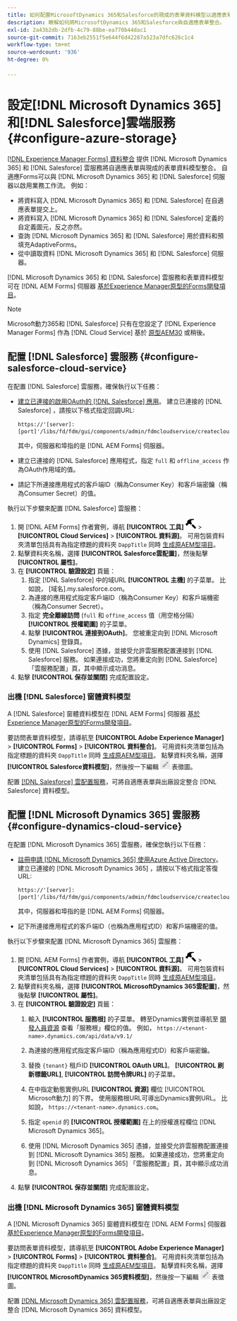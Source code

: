 ```yaml
---
title: 如何配置MicrosoftDynamics 365和Salesforce的現成的表單資料模型以適應表單？
description: 瞭解如何將MicrosoftDynamics 365和Salesforce與自適應表單整合。
exl-id: 2a43b2db-2dfb-4c79-88be-ea770b44dac1
source-git-commit: 7163eb2551f5e644f6d42287a523a7dfc626c1c4
workflow-type: tm+mt
source-wordcount: '936'
ht-degree: 0%

---
```


# 設定[!DNL Microsoft Dynamics 365]和[!DNL Salesforce]雲端服務 {#configure-azure-storage}

[[!DNL Experience Manager Forms] 資料整合](data-integration.md) 提供 [!DNL Microsoft Dynamics 365] 和 [!DNL Salesforce] 雲服務將自適應表單與現成的表單資料模型整合。 自適應Forms可以與 [!DNL Microsoft Dynamics 365] 和 [!DNL Salesforce] 伺服器以啟用業務工作流。 例如：

* 將資料寫入 [!DNL Microsoft Dynamics 365] 和 [!DNL Salesforce] 在自適應表單提交上。
* 將資料寫入 [!DNL Microsoft Dynamics 365] 和 [!DNL Salesforce] 定義的自定義圖元，反之亦然。
* 查詢 [!DNL Microsoft Dynamics 365] 和 [!DNL Salesforce] 用於資料和預填充AdaptiveForms。
* 從中讀取資料 [!DNL Microsoft Dynamics 365] 和 [!DNL Salesforce] 伺服器。

[!DNL Microsoft Dynamics 365] 和 [!DNL Salesforce] 雲服務和表單資料模型可在 [!DNL AEM Forms] 伺服器 [基於Experience Manager原型的Forms開發項目](setup-local-development-environment.md##forms-cloud-service-local-development-environment)。

>[!NOTE]
>
>Microsoft動力365和 [!DNL Salesforce] 只有在您設定了 [!DNL Experience Manager Forms] 作為 [!DNL Cloud Service] 基於 [原型AEM30](https://github.com/adobe/aem-project-archetype/releases/tag/aem-project-archetype-30) 或稍後。

## 配置 [!DNL Salesforce] 雲服務 {#configure-salesforce-cloud-service}

在配置 [!DNL Salesforce] 雲服務，確保執行以下任務：

* [建立已連接的啟用OAuth的 [!DNL Salesforce] 應用](https://help.salesforce.com/s/articleView?id=sf.connected_app_create_api_integration.htm&amp;type=5)。 建立已連接的 [!DNL Salesforce] ，請按以下格式指定回調URL:

   ```
   https://'[server]:[port]'/libs/fd/fdm/gui/components/admin/fdmcloudservice/createcloudconfigwizard/cloudservices.html
   ```

   其中，伺服器和埠指的是 [!DNL AEM Forms] 伺服器。

* 建立已連接的 [!DNL Salesforce] 應用程式，指定 `full` 和 `offline_access` 作為OAuth作用域的值。

* 請記下所連接應用程式的客戶端ID（稱為Consumer Key）和客戶端密鑰（稱為Consumer Secret）的值。

執行以下步驟來配置 [!DNL Salesforce] 雲服務：

1. 開 [!DNL AEM Forms] 作者實例，導航 **[!UICONTROL 工具]** ![錘](assets/hammer.png) > **[!UICONTROL Cloud Services]** > **[!UICONTROL 資料源]**。 可用包裝資料夾清單包括具有為指定標題的資料夾 `DappTitle`  同時 [生成原AEM型項目](setup-local-development-environment.md##forms-cloud-service-local-development-environment)。
1. 點擊資料夾名稱，選擇 **[!UICONTROL Salesforce雲配置]**，然後點擊 **[!UICONTROL 屬性]**。
1. 在 **[!UICONTROL 驗證設定]** 頁籤：
   1. 指定 [!DNL Salesforce] 中的域URL **[!UICONTROL 主機]** 的子菜單。 比如說， [域名].my.salesforce.com。
   1. 為連接的應用程式指定客戶端ID（稱為Consumer Key）和客戶端機密（稱為Consumer Secret）。
   1. 指定 **完全離線訪問** (`full` 和 `offine_access` 值（用空格分隔） **[!UICONTROL 授權範圍]** 的子菜單。
   1. 點擊 **[!UICONTROL 連接到OAuth]**。 您被重定向到 [!DNL Microsoft Dynamics] 登錄頁。
   1. 使用 [!DNL Salesforce] 憑據，並接受允許雲服務配置連接到 [!DNL Salesforce] 服務。 如果連接成功，您將重定向到 [!DNL Salesforce] 「雲服務配置」頁，其中顯示成功消息。
1. 點擊 **[!UICONTROL 保存並關閉]** 完成配置設定。

### 出機 [!DNL Salesforce] 窗體資料模型

A [!DNL Salesforce] 窗體資料模型在 [!DNL AEM Forms] 伺服器 [基於Experience Manager原型的Forms開發項目](setup-local-development-environment.md##forms-cloud-service-local-development-environment)。

要訪問表單資料模型，請導航至 **[!UICONTROL Adobe Experience Manager]** > **[!UICONTROL Forms]** > **[!UICONTROL 資料整合]**。 可用資料夾清單包括為指定標題的資料夾 `DappTitle`  同時 [生成原AEM型項目](setup-local-development-environment.md##forms-cloud-service-local-development-environment)。 點擊資料夾名稱，選擇 **[!UICONTROL Salesforce資料模型]**，然後按一下編輯 ![編輯](assets/edit.png) 表徵圖。

配置 [[!DNL Salesforce] 雲配置服務](#configure-salesforce-cloud-service)，可將自適應表單與出廠設定整合 [!DNL Salesforce] 資料模型。

## 配置 [!DNL Microsoft Dynamics 365] 雲服務 {#configure-dynamics-cloud-service}

在配置 [!DNL Microsoft Dynamics 365] 雲服務，確保您執行以下任務：

* [註冊申請 [!DNL Microsoft Dynamics 365] 使用Azure Active Directory](https://docs.microsoft.com/en-us/powerapps/developer/data-platform/walkthrough-register-app-azure-active-directory)。 建立已連接的 [!DNL Microsoft Dynamics 365] ，請按以下格式指定答復URL:

   ```
   https://'[server]:[port]'/libs/fd/fdm/gui/components/admin/fdmcloudservice/createcloudconfigwizard/cloudservices.html
   ```

   其中，伺服器和埠指的是 [!DNL AEM Forms] 伺服器。

* 記下所連接應用程式的客戶端ID（也稱為應用程式ID）和客戶端機密的值。

執行以下步驟來配置 [!DNL Microsoft Dynamics 365] 雲服務：

1. 開 [!DNL AEM Forms] 作者實例，導航 **[!UICONTROL 工具]** ![錘](assets/hammer.png) > **[!UICONTROL Cloud Services]** > **[!UICONTROL 資料源]**。 可用包裝資料夾清單包括具有為指定標題的資料夾 `DappTitle`  同時 [生成原AEM型項目](setup-local-development-environment.md##forms-cloud-service-local-development-environment)。
1. 點擊資料夾名稱，選擇 **[!UICONTROL MicrosoftDynamics 365雲配置]**，然後點擊 **[!UICONTROL 屬性]**。
1. 在 **[!UICONTROL 驗證設定]** 頁籤：
   1. 輸入 **[!UICONTROL 服務根]** 的子菜單。 轉至Dynamics實例並導航至 [開發人員資源](https://docs.microsoft.com/en-us/powerapps/developer/data-platform/view-download-developer-resources) 查看「服務根」欄位的值。 例如， `https://<tenant-name>.dynamics.com/api/data/v9.1/`
   1. 為連接的應用程式指定客戶端ID（稱為應用程式ID）和客戶端密鑰。
   1. 替換 `{tenant}` 租戶ID **[!UICONTROL OAuth URL]**。 **[!UICONTROL 刷新標籤URL]**, **[!UICONTROL 訪問令牌URL]** 的子菜單。
   1. 在中指定動態實例URL **[!UICONTROL 資源]** 欄位 [!UICONTROL Microsoft動力] 的下界。 使用服務根URL可導出Dynamics實例URL。 比如說， `https://<tenant-name>.dynamics.com`。

   1. 指定 `openid` 的 **[!UICONTROL 授權範圍]** 在上的授權進程欄位 [!DNL Microsoft Dynamics 365]。
   1. 使用 [!DNL Microsoft Dynamics 365] 憑據，並接受允許雲服務配置連接到 [!DNL Microsoft Dynamics 365] 服務。 如果連接成功，您將重定向到 [!DNL Microsoft Dynamics 365] 「雲服務配置」頁，其中顯示成功消息。
1. 點擊 **[!UICONTROL 保存並關閉]** 完成配置設定。

### 出機 [!DNL Microsoft Dynamics 365] 窗體資料模型

A [!DNL Microsoft Dynamics 365] 窗體資料模型在 [!DNL AEM Forms] 伺服器 [基於Experience Manager原型的Forms開發項目](setup-local-development-environment.md##forms-cloud-service-local-development-environment)。

要訪問表單資料模型，請導航至 **[!UICONTROL Adobe Experience Manager]** > **[!UICONTROL Forms]** > **[!UICONTROL 資料整合]**。 可用資料夾清單包括為指定標題的資料夾 `DappTitle`  同時 [生成原AEM型項目](setup-local-development-environment.md##forms-cloud-service-local-development-environment)。 點擊資料夾名稱，選擇 **[!UICONTROL MicrosoftDynamics 365資料模型]**，然後按一下編輯 ![編輯](assets/edit.png) 表徵圖。

配置 [[!DNL Microsoft Dynamics 365] 雲配置服務](#configure-dynamics-cloud-service)，可將自適應表單與出廠設定整合 [!DNL Microsoft Dynamics 365] 資料模型。
